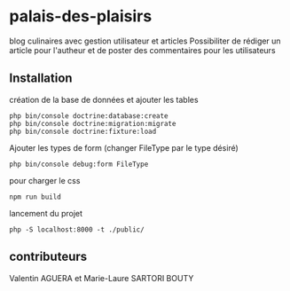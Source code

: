 # palais-des-plaisirs

blog culinaires avec gestion utilisateur et articles
Possibiliter de rédiger un article pour l'autheur et de poster des commentaires pour les utilisateurs

## Installation

création de la base de données et ajouter les tables 
```
php bin/console doctrine:database:create
php bin/console doctrine:migration:migrate
php bin/console doctrine:fixture:load
```

Ajouter les types de form (changer FileType par le type désiré)
```
php bin/console debug:form FileType
```

pour charger le css
```
npm run build
```

lancement du projet 
```
php -S localhost:8000 -t ./public/
```

## contributeurs

Valentin AGUERA et Marie-Laure SARTORI BOUTY
